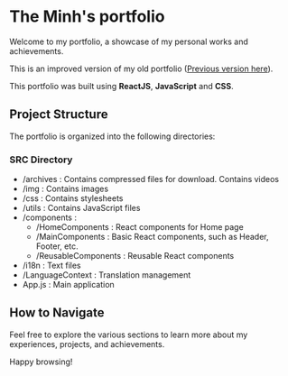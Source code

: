 # The Minh's portfolio #

Welcome to my portfolio, a showcase of my personal works and achievements.

This is an improved version of my old portfolio ([Previous version here](https://github.com/ThiiLuu79/MyPortfolio)).

This portfolio was built using **ReactJS**, **JavaScript** and **CSS**.

## Project Structure

The portfolio is organized into the following directories:

### SRC Directory
 - /archives : Contains compressed files for download. Contains videos
 - /img : Contains images
 - /css : Contains stylesheets
 - /utils : Contains JavaScript files
 - /components :
      - /HomeComponents : React components for Home page 
      - /MainComponents : Basic React components, such as Header, Footer, etc.
      - /ReusableComponents : Reusable React components
 - /i18n : Text files
 - /LanguageContext : Translation management
 - App.js : Main application

## How to Navigate

Feel free to explore the various sections to learn more about my experiences, projects, and achievements.

Happy browsing!
